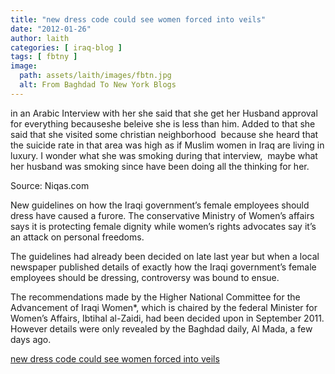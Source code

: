 ```yaml
---
title: "new dress code could see women forced into veils"
date: "2012-01-26"
author: laith
categories: [ iraq-blog ]
tags: [ fbtny ]
image:
  path: assets/laith/images/fbtn.jpg
  alt: From Baghdad To New York Blogs
---
```


in an Arabic Interview with her she said that she get her Husband approval for everything becauseshe beleive she is less than him. Added to that she said that she visited some christian neighborhood  because she heard that the suicide rate in that area was high as if Muslim women in Iraq are living in luxury. I wonder what she was smoking during that interview,  maybe what her husband was smoking since have been doing all the thinking for her.

Source: Niqas.com

New guidelines on how the Iraqi government’s female employees should dress have caused a furore. The conservative Ministry of Women’s affairs says it is protecting female dignity while women’s rights advocates say it’s an attack on personal freedoms.

The guidelines had already been decided on late last year but when a local newspaper published details of exactly how the Iraqi government’s female employees should be dressing, controversy was bound to ensue.

The recommendations made by the Higher National Committee for the Advancement of Iraqi Women\*, which is chaired by the federal Minister for Women’s Affairs, Ibtihal al-Zaidi, had been decided upon in September 2011. However details were only revealed by the Baghdad daily, Al Mada, a few days ago.

  
[new dress code could see women forced into veils](https://www.niqash.org/articles/?id=2981)
